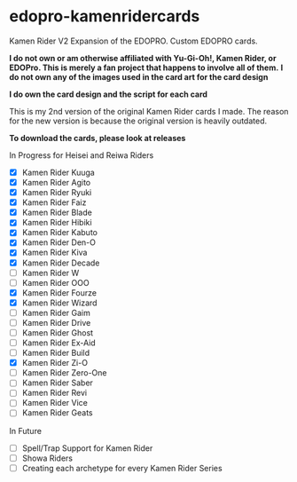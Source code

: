 # edopro-kamenridercards
Kamen Rider V2 Expansion of the EDOPRO. Custom EDOPRO cards.

**I do not own or am otherwise affiliated with Yu-Gi-Oh!, Kamen Rider, or EDOPro. This is merely a fan project that happens to involve all of them.**
**I do not own any of the images used in the card art for the card design**

**I do own the card design and the script for each card**

This is my 2nd version of the original Kamen Rider cards I made. The reason for the new version is because the original version is heavily outdated.

**To download the cards, please look at releases**

In Progress for Heisei and Reiwa Riders
- [x] Kamen Rider Kuuga
- [x] Kamen Rider Agito
- [x] Kamen Rider Ryuki
- [x] Kamen Rider Faiz
- [x] Kamen Rider Blade
- [x] Kamen Rider Hibiki
- [x] Kamen Rider Kabuto
- [x] Kamen Rider Den-O
- [x] Kamen Rider Kiva
- [x] Kamen Rider Decade
- [ ] Kamen Rider W
- [ ] Kamen Rider OOO
- [x] Kamen Rider Fourze
- [x] Kamen Rider Wizard
- [ ] Kamen Rider Gaim
- [ ] Kamen Rider Drive
- [ ] Kamen Rider Ghost
- [ ] Kamen Rider Ex-Aid
- [ ] Kamen Rider Build
- [x] Kamen Rider Zi-O
- [ ] Kamen Rider Zero-One
- [ ] Kamen Rider Saber
- [ ] Kamen Rider Revi
- [ ] Kamen Rider Vice
- [ ] Kamen Rider Geats

In Future
- [ ] Spell/Trap Support for Kamen Rider
- [ ] Showa Riders
- [ ] Creating each archetype for every Kamen Rider Series
